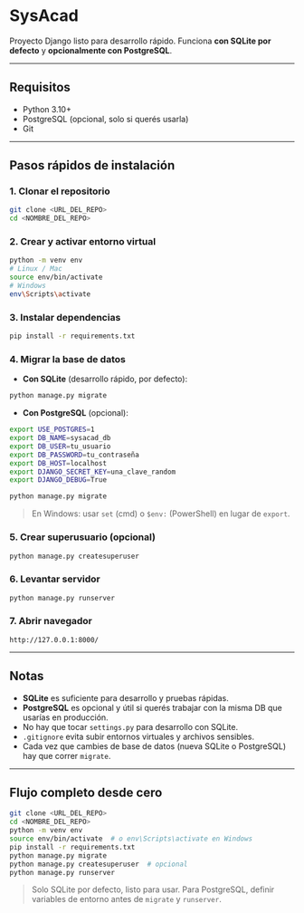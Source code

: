 # SysAcad

Proyecto Django listo para desarrollo rápido. Funciona **con SQLite por defecto** y **opcionalmente con PostgreSQL**.

---

## Requisitos

- Python 3.10+
- PostgreSQL (opcional, solo si querés usarla)
- Git

---

## Pasos rápidos de instalación

### 1. Clonar el repositorio

```bash
git clone <URL_DEL_REPO>
cd <NOMBRE_DEL_REPO>
```

### 2. Crear y activar entorno virtual

```bash
python -m venv env
# Linux / Mac
source env/bin/activate
# Windows
env\Scripts\activate
```

### 3. Instalar dependencias

```bash
pip install -r requirements.txt
```

### 4. Migrar la base de datos

- **Con SQLite** (desarrollo rápido, por defecto):

```bash
python manage.py migrate
```

- **Con PostgreSQL** (opcional):

```bash
export USE_POSTGRES=1
export DB_NAME=sysacad_db
export DB_USER=tu_usuario
export DB_PASSWORD=tu_contraseña
export DB_HOST=localhost
export DJANGO_SECRET_KEY=una_clave_random
export DJANGO_DEBUG=True

python manage.py migrate
```

> En Windows: usar `set` (cmd) o `$env:` (PowerShell) en lugar de `export`.

### 5. Crear superusuario (opcional)

```bash
python manage.py createsuperuser
```

### 6. Levantar servidor

```bash
python manage.py runserver
```

### 7. Abrir navegador

```
http://127.0.0.1:8000/
```

---

## Notas

- **SQLite** es suficiente para desarrollo y pruebas rápidas.
- **PostgreSQL** es opcional y útil si querés trabajar con la misma DB que usarías en producción.
- No hay que tocar `settings.py` para desarrollo con SQLite.
- `.gitignore` evita subir entornos virtuales y archivos sensibles.
- Cada vez que cambies de base de datos (nueva SQLite o PostgreSQL) hay que correr `migrate`.

---

## Flujo completo desde cero

```bash
git clone <URL_DEL_REPO>
cd <NOMBRE_DEL_REPO>
python -m venv env
source env/bin/activate  # o env\Scripts\activate en Windows
pip install -r requirements.txt
python manage.py migrate
python manage.py createsuperuser  # opcional
python manage.py runserver
```

> Solo SQLite por defecto, listo para usar. Para PostgreSQL, definir variables de entorno antes de `migrate` y `runserver`.

